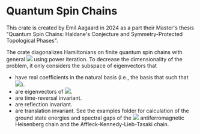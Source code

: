 # Quantum Spin Chains
This crate is created by Emil Aagaard in 2024 as a part their Master's thesis "Quantum Spin Chains: Haldane's Conjecture and Symmetry-Protected Topological Phases".

The crate diagonalizes Hamiltonians on finite quantum spin chains with general <img src="https://latex.codecogs.com/svg.image?%5Cbg%7Bwhite%7DS%5Cin%5Cmathbb%20N%5Cslash2"/> using power iteration. To decrease the dimensionality of the problem, it only considers the subspace of eigenvectors that
- have real coefficients in the natural basis (i.e., the basis that such that <img src="https://latex.codecogs.com/svg.image?\bg{white}\hat&space;S_n^z\vert\dots\sigma_n\dots\rangle=\sigma_n\vert\dots\sigma_n\dots\rangle"/>).
- are eigenvectors of <img src="https://latex.codecogs.com/svg.image?\bg{white}\hat&space;S_{\text{total}}^z"/>.
- are time-reversal invariant.
- are reflection invariant.
- are translation invariant.
See the examples folder for calculation of the ground state energies and spectral gaps of the <img src="https://latex.codecogs.com/svg.image?\bg{white}S=1"/> antiferromagnetic Heisenberg chain and the Affleck-Kennedy-Lieb-Tasaki chain.